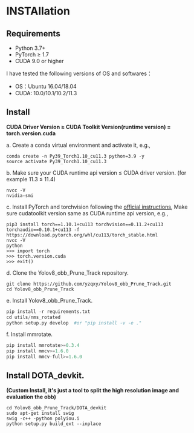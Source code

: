 # INSTAllation 
## Requirements
* Python 3.7+ 
* PyTorch ≥ 1.7 
* CUDA 9.0 or higher

I have tested the following versions of OS and softwares：
* OS：Ubuntu 16.04/18.04
* CUDA: 10.0/10.1/10.2/11.3

## Install 
**CUDA Driver Version ≥ CUDA Toolkit Version(runtime version) = torch.version.cuda**

a. Create a conda virtual environment and activate it, e.g.,
```
conda create -n Py39_Torch1.10_cu11.3 python=3.9 -y 
source activate Py39_Torch1.10_cu11.3
```
b. Make sure your CUDA runtime api version ≤ CUDA driver version. (for example 11.3 ≤ 11.4)
```
nvcc -V
nvidia-smi
```
c. Install PyTorch and torchvision following the [official instructions](https://pytorch.org/), Make sure cudatoolkit version same as CUDA runtime api version, e.g.,
```
pip3 install torch==1.10.1+cu113 torchvision==0.11.2+cu113 torchaudio==0.10.1+cu113 -f https://download.pytorch.org/whl/cu113/torch_stable.html
nvcc -V
python
>>> import torch
>>> torch.version.cuda
>>> exit()
```
d. Clone the Yolov8_obb_Prune_Track repository.
```
git clone https://github.com/yzqxy/Yolov8_obb_Prune_Track.git
cd Yolov8_obb_Prune_Track
```
e. Install Yolov8_obb_Prune_Track.
```python 
pip install -r requirements.txt
cd utils/nms_rotated
python setup.py develop  #or "pip install -v -e ."
```

f. Install mmrotate.
```python 
pip install mmrotate>=0.3.4
pip install mmcv>=1.6.0
pip install mmcv-full>=1.6.0
```

## Install DOTA_devkit. 
**(Custom Install, it's just a tool to split the high resolution image and evaluation the obb)**

```
cd Yolov8_obb_Prune_Track/DOTA_devkit
sudo apt-get install swig
swig -c++ -python polyiou.i
python setup.py build_ext --inplace
```

